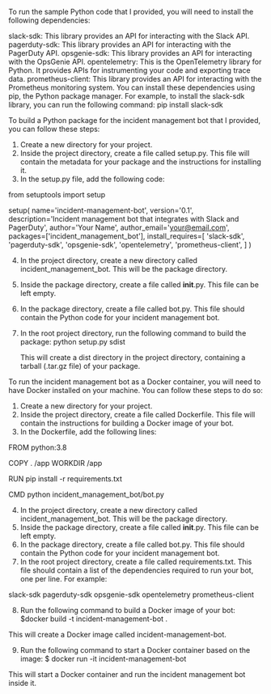 To run the sample Python code that I provided, you will need to install the following dependencies:

slack-sdk: This library provides an API for interacting with the Slack API.
pagerduty-sdk: This library provides an API for interacting with the PagerDuty API.
opsgenie-sdk: This library provides an API for interacting with the OpsGenie API.
opentelemetry: This is the OpenTelemetry library for Python. It provides APIs for instrumenting your code and exporting trace data.
prometheus-client: This library provides an API for interacting with the Prometheus monitoring system.
You can install these dependencies using pip, the Python package manager. For example, to install the slack-sdk library, you can run the following command:
pip install slack-sdk




To build a Python package for the incident management bot that I provided, you can follow these steps:

1. Create a new directory for your project.
2. Inside the project directory, create a file called setup.py. This file will contain the metadata for your package and the instructions for installing it.
3. In the setup.py file, add the following code:

from setuptools import setup

setup(
    name='incident-management-bot',
    version='0.1',
    description='Incident management bot that integrates with Slack and PagerDuty',
    author='Your Name',
    author_email='your@email.com',
    packages=['incident_management_bot'],
    install_requires=[
        'slack-sdk',
        'pagerduty-sdk',
        'opsgenie-sdk',
        'opentelemetry',
        'prometheus-client',
    ]
)

4. In the project directory, create a new directory called incident_management_bot. This will be the package directory.
5. Inside the package directory, create a file called __init__.py. This file can be left empty.
6. In the package directory, create a file called bot.py. This file should contain the Python code for your incident management bot.
7. In the root project directory, run the following command to build the package:
   python setup.py sdist

   This will create a dist directory in the project directory, containing a tarball (.tar.gz file) of your package.





 To run the incident management bot as a Docker container, you will need to have Docker installed on your machine. You can follow these steps to do so:


1. Create a new directory for your project.
2. Inside the project directory, create a file called Dockerfile. This file will contain the instructions for building a Docker image of your bot.
3. In the Dockerfile, add the following lines:

FROM python:3.8

COPY . /app
WORKDIR /app

RUN pip install -r requirements.txt

CMD python incident_management_bot/bot.py


4. In the project directory, create a new directory called incident_management_bot. This will be the package directory.
5. Inside the package directory, create a file called __init__.py. This file can be left empty.
6. In the package directory, create a file called bot.py. This file should contain the Python code for your incident management bot.
7. In the root project directory, create a file called requirements.txt. This file should contain a list of the dependencies required to run your bot, one per line. For example:

slack-sdk
pagerduty-sdk
opsgenie-sdk
opentelemetry
prometheus-client


8. Run the following command to build a Docker image of your bot:
   $docker build -t incident-management-bot .

 This will create a Docker image called incident-management-bot.

9. Run the following command to start a Docker container based on the image:
   $ docker run -it incident-management-bot

 This will start a Docker container and run the incident management bot inside it.

